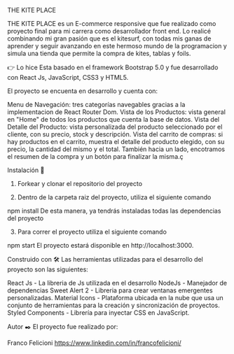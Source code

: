 THE KITE PLACE

THE KITE PLACE es un E-commerce responsive que fue realizado como proyecto final para mi carrera como desarrollador front end. Lo realicé combinando mi gran pasión que es el kitesurf, con todas mis ganas de aprender y seguir avanzando en este hermoso mundo de la programacion y simula una tienda que permite la compra de kites, tablas y foils. 

👉 Lo hice Esta basado en el framework Bootstrap 5.0 y fue desarrollado con React Js, JavaScript, CSS3 y HTML5.

El proyecto se encuenta en desarrollo y cuenta con:

Menu de Navegación: tres categorías navegables gracias a la implementacion de React Router Dom.
Vista de los Productos: vista general en "Home" de todos los productos que cuenta la base de datos.
Vista del Detalle del Producto: vista personalizada del producto seleccionado por el cliente, con su precio, stock y descripción.
Vista del carrito de compras: si hay productos en el carrito, muestra el detalle del producto elegido, con su precio, la cantidad del mismo y el total. También hacia un lado, encotramos el resumen de la compra y un botón para finalizar la misma.ç

Instalación 🔧
1. Forkear y clonar el repositorio del proyecto

2. Dentro de la carpeta raiz del proyecto, utiliza el siguiente comando

npm install 
De esta manera, ya tendrás instaladas todas las dependencias del proyecto

3. Para correr el proyecto utiliza el siguiente comando

npm start
El proyecto estará disponible en http://localhost:3000.

Construido con 🛠️
Las herramientas utilizadas para el desarrollo del proyecto son las siguientes:

React Js - La libreria de Js utilizada en el desarrollo
NodeJs - Manejador de dependencias
Sweet Alert 2 - Libreria para crear ventanas emergentes personalizadas.
Material Icons - Plataforma ubicada en la nube que usa un conjunto de herramientas para la creación y sincronización de proyectos.
Styled Components - Librería para inyectar CSS en JavaScript. 

Autor ✒️
El proyecto fue realizado por:

Franco Felicioni
https://www.linkedin.com/in/francofelicioni/
